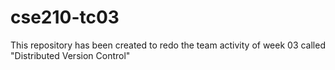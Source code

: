 # cse210-tc03
This repository has been created to redo the team activity of week 03 called "Distributed Version Control"
